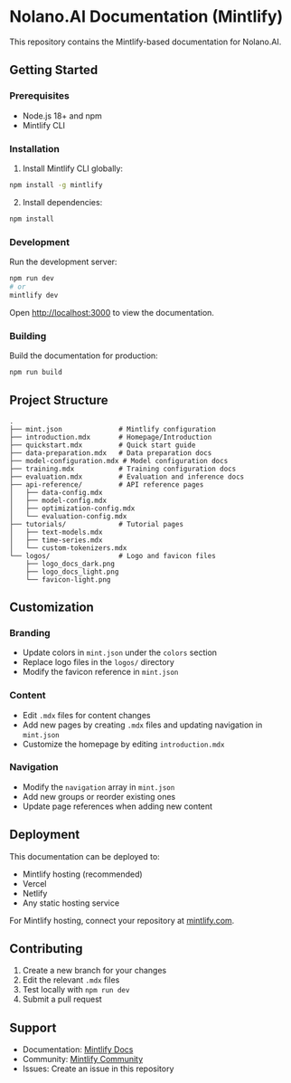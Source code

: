 # Nolano.AI Documentation (Mintlify)

This repository contains the Mintlify-based documentation for Nolano.AI.

## Getting Started

### Prerequisites

- Node.js 18+ and npm
- Mintlify CLI

### Installation

1. Install Mintlify CLI globally:
```bash
npm install -g mintlify
```

2. Install dependencies:
```bash
npm install
```

### Development

Run the development server:
```bash
npm run dev
# or
mintlify dev
```

Open [http://localhost:3000](http://localhost:3000) to view the documentation.

### Building

Build the documentation for production:
```bash
npm run build
```

## Project Structure

```
.
├── mint.json              # Mintlify configuration
├── introduction.mdx       # Homepage/Introduction
├── quickstart.mdx         # Quick start guide
├── data-preparation.mdx   # Data preparation docs
├── model-configuration.mdx # Model configuration docs
├── training.mdx           # Training configuration docs
├── evaluation.mdx         # Evaluation and inference docs
├── api-reference/         # API reference pages
│   ├── data-config.mdx
│   ├── model-config.mdx
│   ├── optimization-config.mdx
│   └── evaluation-config.mdx
├── tutorials/             # Tutorial pages
│   ├── text-models.mdx
│   ├── time-series.mdx
│   └── custom-tokenizers.mdx
└── logos/                 # Logo and favicon files
    ├── logo_docs_dark.png
    ├── logo_docs_light.png
    └── favicon-light.png
```

## Customization

### Branding
- Update colors in `mint.json` under the `colors` section
- Replace logo files in the `logos/` directory
- Modify the favicon reference in `mint.json`

### Content
- Edit `.mdx` files for content changes
- Add new pages by creating `.mdx` files and updating navigation in `mint.json`
- Customize the homepage by editing `introduction.mdx`

### Navigation
- Modify the `navigation` array in `mint.json`
- Add new groups or reorder existing ones
- Update page references when adding new content

## Deployment

This documentation can be deployed to:
- Mintlify hosting (recommended)
- Vercel
- Netlify
- Any static hosting service

For Mintlify hosting, connect your repository at [mintlify.com](https://mintlify.com).

## Contributing

1. Create a new branch for your changes
2. Edit the relevant `.mdx` files
3. Test locally with `npm run dev`
4. Submit a pull request

## Support

- Documentation: [Mintlify Docs](https://mintlify.com/docs)
- Community: [Mintlify Community](https://mintlify.com/community)
- Issues: Create an issue in this repository
